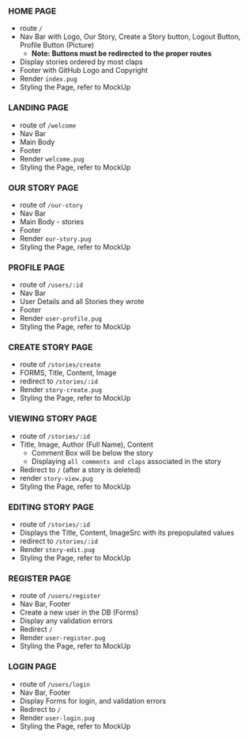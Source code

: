 ### HOME PAGE 
- route `/`
- Nav Bar with Logo, Our Story, Create a Story button, Logout Button, Profile Button (Picture)
   - **Note: Buttons must be redirected to the proper routes**
- Display stories ordered by most claps
- Footer with GitHub Logo and Copyright
- Render `index.pug`
- Styling the Page, refer to MockUp

### LANDING PAGE 
- route of `/welcome` 
- Nav Bar
- Main Body
- Footer
- Render `welcome.pug`
- Styling the Page, refer to MockUp

### OUR STORY PAGE 
- route of `/our-story`
- Nav Bar
- Main Body - stories
- Footer
- Render `our-story.pug`
- Styling the Page, refer to MockUp

### PROFILE PAGE 
- route of `/users/:id`
- Nav Bar
- User Details and all Stories they wrote
- Footer
- Render `user-profile.pug`
- Styling the Page, refer to MockUp

### CREATE STORY PAGE 
- route of `/stories/create`
- FORMS, Title, Content, Image
- redirect to `/stories/:id`
- Render `story-create.pug` 
- Styling the Page, refer to MockUp
    
### VIEWING STORY PAGE
- route of `/stories/:id`
- Title, Image, Author (Full Name), Content
  - Comment Box will be below the story
  - Displaying `all comments and claps` associated in the story
- Redirect to `/` (after a story is deleted)
- render `story-view.pug`
- Styling the Page, refer to MockUp

### EDITING STORY PAGE
- route of `/stories/:id`
- Displays the Title, Content, ImageSrc with its prepopulated values
- redirect to `/stories/:id`
- Render `story-edit.pug`
- Styling the Page, refer to MockUp

### REGISTER PAGE 
- route of `/users/register`
- Nav Bar, Footer
- Create a new user in the DB (Forms)
- Display any validation errors
- Redirect `/`
- Render `user-register.pug`
- Styling the Page, refer to MockUp

### LOGIN PAGE 
- route of `/users/login`
- Nav Bar, Footer
- Display Forms for login, and validation errors
- Redirect to `/`
- Render `user-login.pug`
- Styling the Page, refer to MockUp
